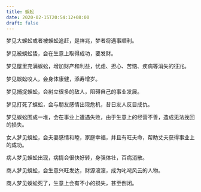 ```yaml
---
title: 蜈蚣
date: 2020-02-15T20:54:12+08:00
draft: false
---
```


梦见大蜈蚣或者被蜈蚣追赶，是祥兆，梦者将遇事顺利。



梦见被蜈蚣蛰，会在生意上取得成功，要发财。



梦见屋里充满蜈蚣，增加财产和利益，忧虑、担心、苦恼、疾病等消失的征兆。



梦见蜈蚣咬人，会身体康健，添寿增岁。



梦见捕捉蜈蚣，会树立很多的敌人，阻碍自己的事业发展。



梦见打死了蜈蚣，会与朋友感情出现危机，昔日友人反目成仇。



梦见蜈蚣围成一堆，会在事业上遭遇失败，由于生意上的经营不善，造成无法挽回的损失。



女人梦见蜈蚣，会夫妻感情和睦，家庭幸福，并且有旺夫命，帮助丈夫获得事业上的成功。



病人梦见蜈蚣出现，病情会很快好转，身强体壮，百病消散。



商人梦见蜈蚣，会生意兴旺发达，财源滚滚，成为叱咤风云的人物。



商人梦见蜈蚣死了，生意上会有不小的损失，甚至倒闭。

